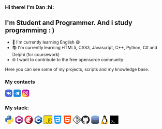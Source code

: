 ### Hi there! I'm Dan :hi:

## I'm Student and Programmer. And i study programming : )
- :blue_book: I'm currently learning English :sweat_smile:
- :books: I'm currently learning HTML5, CSS3, Javascript, C++, Python, C# and Delphi (for coursework) 
- :globe_with_meridians: I want to contribute to the free opensorce community 

Here you can see some of my projects, scripts and my knowledge base. 

### My contacts
[<img margin-left="20%" src="img/vk.png" alt="vk"  width="24px"/>](https://vk.com/danymint) [<img margin-left="20%" src="img/telegram.png"  width="24px"/>](https://t.me/nilgnil) [<img margin-left="20%" src="img/instagram.png"  width="24px"/>](https://www.instagram.com/d_mint_t/)

### My stack:
[<img src="img/python.png" width="28px" />](Python) [<img src="img/csh.png" width="28px" />](C# (study)) [<img src="img/delphi.png" width="28px" />](delphi) [<img src="img/cpp.png" width="28px" />](C++) [<img src="img/js.png" width="28px" />](Javascript) [<img src="img/css.png" width="28px" />](css3) [<img src="img/html-5.png" width="28px" />](html5) [<img src="img/git.png" width="28px" />](Git)[<img src="img/github.png" width="28px" />](GitHub) [<img src="img/database.png" width="28px" />](database) [<img src="img/linux.png" width="28px" />](GNU/Linux) [<img src="img/bash.png" width="28px" />](terminal) 
